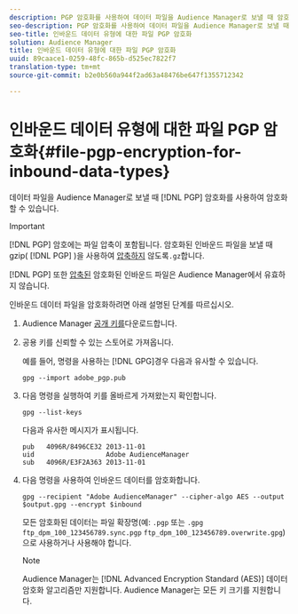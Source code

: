 ```yaml
---
description: PGP 암호화를 사용하여 데이터 파일을 Audience Manager로 보낼 때 암호화할 수 있습니다.
seo-description: PGP 암호화를 사용하여 데이터 파일을 Audience Manager로 보낼 때 암호화할 수 있습니다.
seo-title: 인바운드 데이터 유형에 대한 파일 PGP 암호화
solution: Audience Manager
title: 인바운드 데이터 유형에 대한 파일 PGP 암호화
uuid: 89caace1-0259-48fc-865b-d525ec7822f7
translation-type: tm+mt
source-git-commit: b2e0b560a944f2ad63a48476be647f1355712342

---
```



# 인바운드 데이터 유형에 대한 파일 PGP 암호화{#file-pgp-encryption-for-inbound-data-types}

데이터 파일을 Audience Manager로 보낼 때 [!DNL PGP] 암호화를 사용하여 암호화할 수 있습니다.

<!-- c_encryption.xml -->

>[!IMPORTANT]
>
>[!DNL PGP] 암호에는 파일 압축이 포함됩니다. 암호화된 인바운드 파일을 보낼 때 gzip( [!DNL PGP] )을 사용하여 [압축하지](../../../integration/sending-audience-data/batch-data-transfer-explained/inbound-file-compression.md) 않도록`.gz`합니다.
>
>[!DNL PGP] 또한 [압축된](../../../integration/sending-audience-data/batch-data-transfer-explained/inbound-file-compression.md) 암호화된 인바운드 파일은 Audience Manager에서 유효하지 않습니다.

인바운드 데이터 파일을 암호화하려면 아래 설명된 단계를 따르십시오.

1. Audience Manager [공개 키를](./assets/adobe_pgp.pub)다운로드합니다.
2. 공용 키를 신뢰할 수 있는 스토어로 가져옵니다.

   예를 들어, 명령을 사용하는 [!DNL GPG]경우 다음과 유사할 수 있습니다.

   `gpg --import adobe_pgp.pub`

3. 다음 명령을 실행하여 키를 올바르게 가져왔는지 확인합니다.

   `gpg --list-keys`

   다음과 유사한 메시지가 표시됩니다.

   ```
   pub   4096R/8496CE32 2013-11-01
   uid                  Adobe AudienceManager
   sub   4096R/E3F2A363 2013-11-01
   ```

4. 다음 명령을 사용하여 인바운드 데이터를 암호화합니다.

   `gpg --recipient "Adobe AudienceManager" --cipher-algo AES --output $output.gpg --encrypt $inbound`

   모든 암호화된 데이터는 파일 확장명(예: `.pgp` 또는 `.gpg` `ftp_dpm_100_123456789.sync.pgp` `ftp_dpm_100_123456789.overwrite.gpg`)으로 사용하거나 사용해야 합니다.

   >[!NOTE]
   >
   >Audience Manager는 [!DNL Advanced Encryption Standard (AES)] 데이터 암호화 알고리즘만 지원합니다. Audience Manager는 모든 키 크기를 지원합니다.

